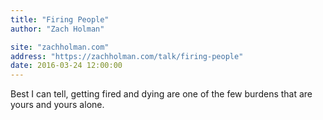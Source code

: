 ```yaml
---
title: "Firing People"
author: "Zach Holman"

site: "zachholman.com"
address: "https://zachholman.com/talk/firing-people"
date: 2016-03-24 12:00:00
---
```


Best I can tell, getting fired and dying are one of the few burdens that are yours and yours alone.
